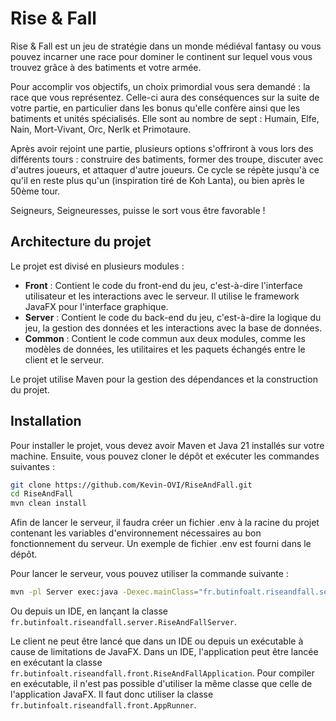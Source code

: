 # Rise & Fall

Rise & Fall est un jeu de stratégie dans un monde médiéval fantasy ou vous pouvez incarner une race pour dominer le
continent sur lequel vous vous trouvez grâce à des batiments et votre armée.

Pour accomplir vos objectifs, un choix primordial vous sera demandé : la race que vous représentez.
Celle-ci aura des conséquences sur la suite de votre partie, en particulier dans les bonus qu'elle confère ainsi que les
batiments et unités spécialisés. Elle sont au nombre de sept : Humain, Elfe, Nain, Mort-Vivant, Orc, Nerlk et
Primotaure.

Après avoir rejoint une partie, plusieurs options s'offriront à vous lors des différents tours : construire des
batiments, former des troupe, discuter avec d'autres joueurs, et attaquer d'autre joueurs. Ce cycle se répète jusqu'à ce
qu'il en reste plus qu'un (inspiration tiré de Koh Lanta), ou bien après le 50ème tour.

Seigneurs, Seigneuresses, puisse le sort vous être favorable !

## Architecture du projet

Le projet est divisé en plusieurs modules :

- **Front** : Contient le code du front-end du jeu, c'est-à-dire l'interface utilisateur et les interactions avec le
  serveur. Il utilise le framework JavaFX pour l'interface graphique.
- **Server** : Contient le code du back-end du jeu, c'est-à-dire la logique du jeu, la gestion des données et les
  interactions avec la base de données.
- **Common** : Contient le code commun aux deux modules, comme les modèles de données, les utilitaires et les paquets
  échangés entre le client et le serveur.

Le projet utilise Maven pour la gestion des dépendances et la construction du projet.

## Installation

Pour installer le projet, vous devez avoir Maven et Java 21 installés sur votre machine. Ensuite, vous pouvez cloner le
dépôt et exécuter les commandes suivantes :

```bash
git clone https://github.com/Kevin-OVI/RiseAndFall.git
cd RiseAndFall
mvn clean install
```

Afin de lancer le serveur, il faudra créer un fichier .env à la racine du projet contenant les variables d'environnement
nécessaires au bon fonctionnement du serveur. Un exemple de fichier .env est fourni dans le dépôt.

Pour lancer le serveur, vous pouvez utiliser la commande suivante :

```bash
mvn -pl Server exec:java -Dexec.mainClass="fr.butinfoalt.riseandfall.server.RiseAndFallServer"
```

Ou depuis un IDE, en lançant la classe `fr.butinfoalt.riseandfall.server.RiseAndFallServer`.

Le client ne peut être lancé que dans un IDE ou depuis un exécutable à cause de limitations de JavaFX.
Dans un IDE, l'application peut être lancée en exécutant la classe
`fr.butinfoalt.riseandfall.front.RiseAndFallApplication`.
Pour compiler en exécutable, il n'est pas possible d'utiliser la même classe que celle de l'application JavaFX. Il faut
donc utiliser la classe `fr.butinfoalt.riseandfall.front.AppRunner`.
